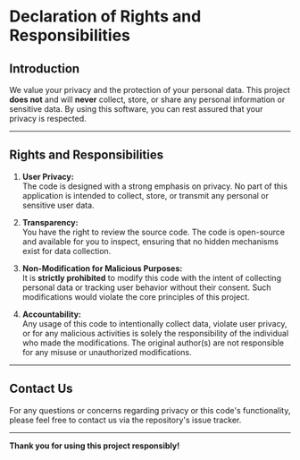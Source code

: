 
# Declaration of Rights and Responsibilities

## Introduction
We value your privacy and the protection of your personal data. This project **does not** and will **never** collect, store, or share any personal information or sensitive data. By using this software, you can rest assured that your privacy is respected.

---

## Rights and Responsibilities
1. **User Privacy:**  
   The code is designed with a strong emphasis on privacy. No part of this application is intended to collect, store, or transmit any personal or sensitive user data.
   
2. **Transparency:**  
   You have the right to review the source code. The code is open-source and available for you to inspect, ensuring that no hidden mechanisms exist for data collection.

3. **Non-Modification for Malicious Purposes:**  
   It is **strictly prohibited** to modify this code with the intent of collecting personal data or tracking user behavior without their consent. Such modifications would violate the core principles of this project.

4. **Accountability:**  
   Any usage of this code to intentionally collect data, violate user privacy, or for any malicious activities is solely the responsibility of the individual who made the modifications. The original author(s) are not responsible for any misuse or unauthorized modifications.

---

## Contact Us
For any questions or concerns regarding privacy or this code's functionality, please feel free to contact us via the repository's issue tracker.

---
**Thank you for using this project responsibly!**
